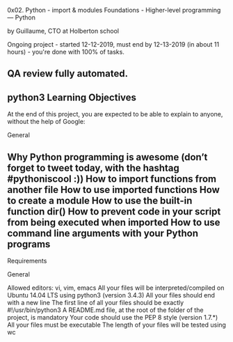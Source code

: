 0x02. Python - import & modules
 Foundations - Higher-level programming ― Python

 by Guillaume, CTO at Holberton school

 Ongoing project - started 12-12-2019,
 must end by 12-13-2019 (in about 11 hours) - you're done with 100% of tasks.

 QA review fully automated.
--------------------------------------------------------------------------
python3
Learning Objectives
--------------------------------------------------------------------------
At the end of this project, you are expected to be able to explain to anyone,
without the help of Google:

General

Why Python programming is awesome (don’t forget to tweet today,
with the hashtag #pythoniscool :))
How to import functions from another file
How to use imported functions
How to create a module
How to use the built-in function dir()
How to prevent code in your script from being executed when imported
How to use command line arguments with your Python programs
--------------------------------------------------------------------------
Requirements

General

Allowed editors: vi, vim, emacs
All your files will be interpreted/compiled on Ubuntu
14.04 LTS using python3 (version 3.4.3)
All your files should end with a new line
The first line of all your files should be exactly #!/usr/bin/python3
A README.md file, at the root of the folder of the project, is mandatory
Your code should use the PEP 8 style (version 1.7.*)
All your files must be executable
The length of your files will be tested using wc